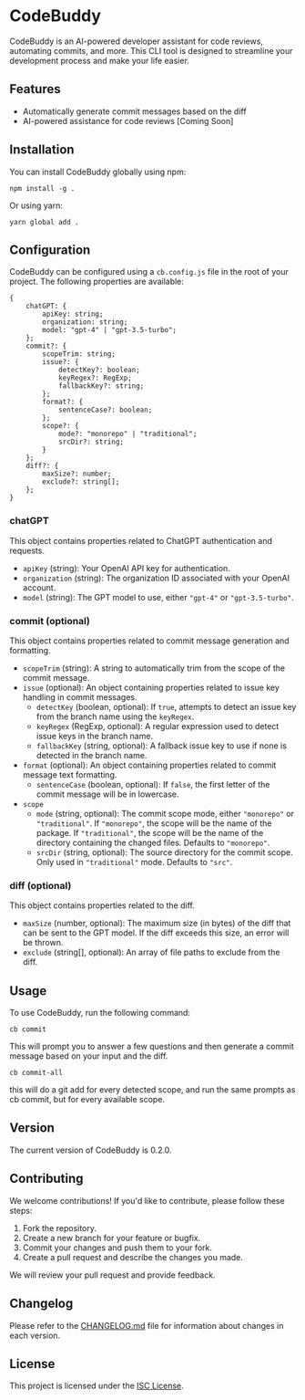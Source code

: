 # CodeBuddy

CodeBuddy is an AI-powered developer assistant for code reviews, automating commits, and more. This CLI tool is designed to streamline your development process and make your life easier.

## Features

-   Automatically generate commit messages based on the diff
-   AI-powered assistance for code reviews [Coming Soon]

## Installation

You can install CodeBuddy globally using npm:

```
npm install -g .
```

Or using yarn:

```
yarn global add .
```

## Configuration

CodeBuddy can be configured using a `cb.config.js` file in the root of your project. The following properties are available:

```
{
    chatGPT: {
        apiKey: string;
        organization: string;
        model: "gpt-4" | "gpt-3.5-turbo";
    };
    commit?: {
        scopeTrim: string;
        issue?: {
            detectKey?: boolean;
            keyRegex?: RegExp;
            fallbackKey?: string;
        };
        format?: {
            sentenceCase?: boolean;
        };
        scope?: {
            mode?: "monorepo" | "traditional";
            srcDir?: string;
        }
    };
    diff?: {
        maxSize?: number;
        exclude?: string[];
    };
}
```

### chatGPT

This object contains properties related to ChatGPT authentication and requests.

-   `apiKey` (string): Your OpenAI API key for authentication.
-   `organization` (string): The organization ID associated with your OpenAI account.
-   `model` (string): The GPT model to use, either `"gpt-4"` or `"gpt-3.5-turbo"`.

### commit (optional)

This object contains properties related to commit message generation and formatting.

-   `scopeTrim` (string): A string to automatically trim from the scope of the commit message.
-   `issue` (optional): An object containing properties related to issue key handling in commit messages.
    -   `detectKey` (boolean, optional): If `true`, attempts to detect an issue key from the branch name using the `keyRegex`.
    -   `keyRegex` (RegExp, optional): A regular expression used to detect issue keys in the branch name.
    -   `fallbackKey` (string, optional): A fallback issue key to use if none is detected in the branch name.
-   `format` (optional): An object containing properties related to commit message text formatting.
    -   `sentenceCase` (boolean, optional): If `false`, the first letter of the commit message will be in lowercase.
-   `scope`
    -   `mode` (string, optional): The commit scope mode, either `"monorepo"` or `"traditional"`. If `"monorepo"`, the scope will be the name of the package. If `"traditional"`, the scope will be the name of the directory containing the changed files. Defaults to `"monorepo"`.
    -   `srcDir` (string, optional): The source directory for the commit scope. Only used in `"traditional"` mode. Defaults to `"src"`.

### diff (optional)

This object contains properties related to the diff.

-   `maxSize` (number, optional): The maximum size (in bytes) of the diff that can be sent to the GPT model. If the diff exceeds this size, an error will be thrown.
-   `exclude` (string[], optional): An array of file paths to exclude from the diff.

## Usage

To use CodeBuddy, run the following command:

```
cb commit
```

This will prompt you to answer a few questions and then generate a commit message based on your input and the diff.

```
cb commit-all
```

this will do a git add for every detected scope, and run the same prompts as cb commit, but for every available scope.

## Version

The current version of CodeBuddy is 0.2.0.

## Contributing

We welcome contributions! If you'd like to contribute, please follow these steps:

1. Fork the repository.
2. Create a new branch for your feature or bugfix.
3. Commit your changes and push them to your fork.
4. Create a pull request and describe the changes you made.

We will review your pull request and provide feedback.

## Changelog

Please refer to the [CHANGELOG.md](CHANGELOG.md) file for information about changes in each version.

## License

This project is licensed under the [ISC License](LICENSE).
